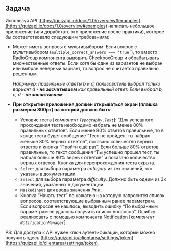 ## Задача

Используя API [https://quizapi.io/docs/1.0/overview#examples](https://quizapi.io/docs/1.0/overview#examples) написать небольшое приложение (или доработать это приложение после практики), которое бы соответствовало следующим требованиям:
- Может иметь вопросы с мультивыбором. Если вопрос с мультивыбором (`multiple_correct_answers === ‘true’`), то вместо RadioGroup  компонента выводить CheckboxGroup и обрабатывать множественные ответы. Если хотя бы один из вариантов не выбран или выбран неверный вариант, то вопрос не считается правильно решенным.

    *Например: правильные ответы b и d, пользователь выбрал только вариант d - **не засчитываем** как правильный ответ. Если выбрал b, c, d - **не засчитываем**.*

- **При открытии приложения должен открываться экран (плашка размером 800px) на которой должно быть**:
    - Условие теста [*компонент `Typography.Text`*]: “Для успешного прохождения теста необходимо набрать не менее 80% правильных ответов”. 
    Если менее 80% ответов правильные, то в конце теста будет сообщение “Тест не пройден, ты набрал меньше 80% верных ответов”, показано количество верных ответов и кнопка “Пройти ещё раз”.
    Если больше 80% ответов правильные, то текст сообщения “Ты успешно прошел тест, ты набрал больше 80% верных ответов” и показано количество верных ответов. Кнопка для перепрохождения теста скрыта.
    - `Select` для выбора параметра *category* из тех значений, что указаны в документации.
    - `Select` для выбора параметра *difficulty*. Должно быть одним из 3х значений, указанных в документации.
    - `MaskedInput` для ввода значения *limit*.
    - Кнопка “Начать тест” по нажатию на которую запросится список вопросов, соответствующие выбранным ранее параметрам.
    Если вопросов не нашлось, выводить ошибку “По выбранным параметрам не удалось получить список вопросов”. Ошибку реализовать с помощью компонента Notification [*компонент `NotificationManager`*].

PS: Для доступа к API нужен ключ аутентификации, который можно получить здесь [https://quizapi.io/clientarea/settings/token](https://quizapi.io/clientarea/settings/token).